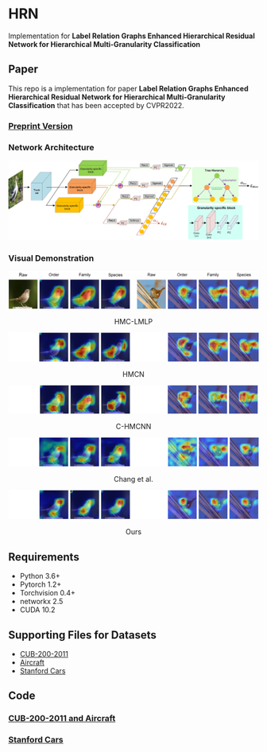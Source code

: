 # HRN
Implementation for **Label Relation Graphs Enhanced Hierarchical Residual Network for Hierarchical Multi-Granularity Classification**

## Paper
This repo is a implementation for paper **Label Relation Graphs Enhanced Hierarchical Residual Network for Hierarchical Multi-Granularity Classification** that has been accepted by CVPR2022.

### [Preprint Version](https://arxiv.org/pdf/2201.03194v2.pdf)

### Network Architecture
![network structure](overview.jpg)

### Visual Demonstration
![HMC-LMLP](lmlp.jpg)
<center>HMC-LMLP</center>

![HMCN](hmcn.jpg)
<center>HMCN</center>

![C-HMCNN](chmcnn.jpg)
<center>C-HMCNN</center>

![Chang](cvpr.jpg)
<center>Chang et al.</center>

![Our](ours.jpg)
<center>Ours</center>

## Requirements
- Python 3.6+
- Pytorch 1.2+
- Torchvision 0.4+
- networkx 2.5
- CUDA 10.2

## Supporting Files for Datasets
- [CUB-200-2011](Datasets/CUB-200-2011)
- [Aircraft](Datasets/Aircraft)
- [Stanford Cars](Datasets/Stanford%20Cars)

## Code
### [CUB-200-2011 and Aircraft](CUB_Aircraft)

### [Stanford Cars](Stanford_Cars)